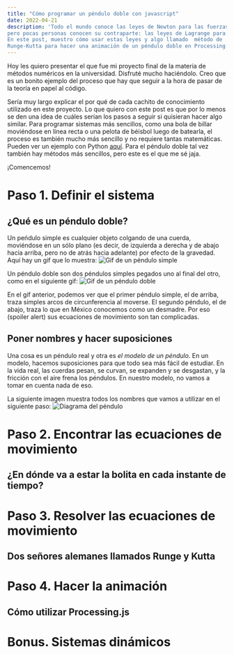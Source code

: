 ```yaml
---
title: "Cómo programar un péndulo doble con javascript"
date: 2022-04-21
description: 'Todo el mundo conoce las leyes de Newton para las fuerzas, 
pero pocas personas conocen su contraparte: las leyes de Lagrange para la energía. 
En este post, muestro cómo usar estas leyes y algo llamado  método de
Runge-Kutta para hacer una animación de un péndulo doble en Processing.js'
---
```


Hoy les quiero presentar el que fue mi proyecto final de la materia de métodos numéricos
en la universidad. Disfruté mucho haciéndolo. Creo que es un bonito ejemplo del proceso
que hay que seguir a la hora de pasar de la teoría en papel al código.

Sería muy largo explicar el por qué de cada cachito de conocimiento utilizado en este
proyecto. Lo que quiero con este post es que por lo menos se den una idea de cuáles
serían los pasos a seguir si quisieran hacer algo similar. Para programar sistemas más
sencillos, como una bola de billar moviéndose en línea recta o una pelota de béisbol
luego de batearla, el proceso es también mucho más sencillo y no requiere tantas
matemáticas. Pueden ver un ejemplo con Python [aquí](https://www.petercollingridge.co.uk/tutorials/pygame-physics-simulation/).
Para el péndulo doble tal vez también hay métodos más sencillos, pero este es el que me sé jaja.

¡Comencemos!

# Paso 1. Definir el sistema
## ¿Qué es un péndulo doble?
Un peńdulo simple es cualquier objeto colgando de una cuerda, moviéndose en un
sólo plano (es decir, de izquierda a derecha y de abajo hacia arriba, pero no de
atrás hacia adelante) por efecto de la gravedad. Aquí hay un gif que lo muestra:
![Gif de un péndulo simple](http://www.netanimations.net/Moving-animated-clip-art-picture-of-pendulum-x-bpm-1.gif)

Un péndulo doble son dos péndulos simples pegados uno al final del otro, como en
el siguiente gif:
![Gif de un péndulo doble](https://revolution-computing.typepad.com/.a/6a010534b1db25970b0192aa7aa4a6970d-pi)

En el gif anterior, podemos ver que el primer péndulo simple, el de arriba, traza
simples arcos de circunferencia al moverse. El segundo péndulo, el de abajo, traza
lo que en México conocemos como un desmadre. Por eso (spoiler alert) sus ecuaciones
de movimiento son tan complicadas.

## Poner nombres y hacer suposiciones

Una cosa es un péndulo real y otra es *el modelo de un péndulo*. En un modelo,
hacemos suposiciones para que todo sea más fácil de estudiar. En la vida real,
las cuerdas pesan, se curvan, se expanden y se desgastan, y la fricción con el aire
frena los péndulos. En nuestro modelo, no vamos a tomar en cuenta nada de eso.

La siguiente imagen muestra todos los nombres que vamos a utilizar en el siguiente
paso:
![Diagrama del péndulo](https://drive.google.com/file/d/1QEnwo2iBeX8rDTQpSl6SQM7cKTx-tyxx/view?usp=sharing)


# Paso 2. Encontrar las ecuaciones de movimiento
## ¿En dónde va a estar la bolita en cada instante de tiempo?

# Paso 3. Resolver las ecuaciones de movimiento
## Dos señores alemanes llamados Runge y Kutta

# Paso 4. Hacer la animación
## Cómo utilizar Processing.js

# Bonus. Sistemas dinámicos
